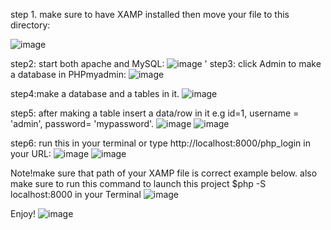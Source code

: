 step 1. make sure to have XAMP installed then move your file to this directory:

![image](https://github.com/user-attachments/assets/37263870-1305-45e7-a03c-91b60721fe51)

step2: start both apache and MySQL:
![image](https://github.com/user-attachments/assets/28afc476-bb51-4c0c-97e3-a5aa4e35ab6c)
'
step3: click Admin to make a database in PHPmyadmin:
![image](https://github.com/user-attachments/assets/3a7ee62b-41e6-4db5-9754-b99d79f40cdd)

step4:make a database and a tables in it.
![image](https://github.com/user-attachments/assets/24efaa6f-06ea-4f20-9e44-940f2ed75403)

step5: after making a table insert a data/row in it e.g id=1, username = 'admin', password= 'mypassword'.
![image](https://github.com/user-attachments/assets/72d5ec2e-a9cf-4305-b237-7e1019a265eb)
![image](https://github.com/user-attachments/assets/af9f56d3-24b3-46d3-9a04-356cbda1f6f0)

step6: run this in your terminal or type http://localhost:8000/php_login in your URL:
![image](https://github.com/user-attachments/assets/a51ffe02-5fcd-44b3-8eb6-3cb491532b1c)
![image](https://github.com/user-attachments/assets/f904f8ff-b8a6-47fa-a575-c8501365072c)

Note!make sure that path of your XAMP file is correct example below. also make sure to run this command to launch this project $php -S localhost:8000 in your Terminal
![image](https://github.com/user-attachments/assets/82d8b115-c185-44d2-88ec-2e4d9a557e1e)


Enjoy!
![image](https://github.com/user-attachments/assets/bd8e2c57-3fb8-4727-a8a8-fbe194e6dd4f)
 


